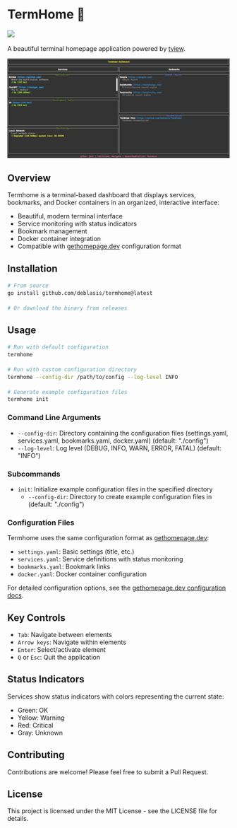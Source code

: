 # TermHome 🐚

[![](https://img.shields.io/badge/go-1.24+-blue.svg)](https://go.dev/dl/)

A beautiful terminal homepage application powered by [tview](https://github.com/rivo/tview).

![Screenshot](./assets/screenshot.png)

## Overview

Termhome is a terminal-based dashboard that displays services, bookmarks, and Docker containers in an organized, interactive interface:

- Beautiful, modern terminal interface
- Service monitoring with status indicators
- Bookmark management
- Docker container integration
- Compatible with [gethomepage.dev](https://gethomepage.dev/) configuration format

## Installation

```bash
# From source
go install github.com/deblasis/termhome@latest

# Or download the binary from releases
```

## Usage

```bash
# Run with default configuration
termhome

# Run with custom configuration directory
termhome --config-dir /path/to/config --log-level INFO

# Generate example configuration files
termhome init
```

### Command Line Arguments

- `--config-dir`: Directory containing the configuration files (settings.yaml, services.yaml, bookmarks.yaml, docker.yaml) (default: "./config")
- `--log-level`: Log level (DEBUG, INFO, WARN, ERROR, FATAL) (default: "INFO")

### Subcommands

- `init`: Initialize example configuration files in the specified directory
  - `--config-dir`: Directory to create example configuration files in (default: "./config")

### Configuration Files

Termhome uses the same configuration format as [gethomepage.dev](https://gethomepage.dev/):

- `settings.yaml`: Basic settings (title, etc.)
- `services.yaml`: Service definitions with status monitoring
- `bookmarks.yaml`: Bookmark links
- `docker.yaml`: Docker container configuration

For detailed configuration options, see the [gethomepage.dev configuration docs](https://gethomepage.dev/configs/settings/).

## Key Controls

- `Tab`: Navigate between elements
- `Arrow keys`: Navigate within elements
- `Enter`: Select/activate element
- `Q` or `Esc`: Quit the application

## Status Indicators

Services show status indicators with colors representing the current state:

- Green: OK
- Yellow: Warning
- Red: Critical
- Gray: Unknown

## Contributing

Contributions are welcome! Please feel free to submit a Pull Request.

## License

This project is licensed under the MIT License - see the LICENSE file for details.

